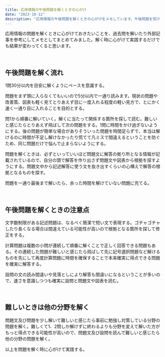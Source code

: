 ```yaml
---
title: 応用情報の午後問題を解くときの心がけ
date: "2023-10-12"
description: "応用情報の午後問題を解くときの心がけをメモしています。午後問題を受ける時に役立つかと思います。"
---
```


応用情報の問題を解くときに心がけておきたいことを、過去問を解いたり外部記事を参考にしてメモとしてまとめてみました。解く時に心がけて実践するだけでも結果が変わってくると思います。

<br />

## 午後問題を解く流れ

1問30分以内を目安に解くようにペースを意識する。

問題をまず頭に入らなくてもいいので5分以内で一通り読みます。現状の問題や改善策、図表も軽く見てとりあえず目に一度入れる程度の軽い見方で、とにかく速く一通り目に入れることを目的とする。

問1から順番に解いていく。解くに当たって関係する箇所を探して読む。難しいと感じたらとりあえず飛ばして次の問題をする。1問に時間をかけ過ぎないようにする。後の問題が簡単な場合がありそういった問題を時間足らずで、本当は解けるのに時間が不足し解けなかったり慌てて凡ミスで間違えるということを防ぐため、同じ問題だけで悩んで止まらないようにする。

問題を解くときは、必ずといっていいほど問題文に解答の拠り所となる情報が記載されているので、自分の頭で解答を作り出さず問題文や図表から根拠を探すようにする。問題文中から記述解答に使う文を抜き出すくらいの心構えで解答の根拠となるものを探す。

問題を一通り最後まで解いたら、余った時間を解けていない問題に充てる。

<br />

## 午後問題を解くときの注意点

文字数制限がある記述問題は、なるべく簡潔で短い文で表現する。ゴチャゴチャしたり長くなる場合は間違えている可能性が高いので根拠となる箇所を探して修正をする。

計算問題は複数の小問が連続して順番に解くことで正しく回答できる問題もある。その連続した問題が難しいと感じたら飛ばして先に記号選択問題など解けるものを先にして再度計算問題に時間を確保することで本来確実に得点できる問題を確実に解答する。

設問の文の読み間違いや見落としにより解答も間違いになるということが多いので、速さを意識しつつも確実に設問と問題文や図表を読む。

<br />


## 難しいときは他の分野を解く

問題文及び問題を少し解いて難しいと感じたら事前に勉強し対策している分野の問題を解く。難しくて1、2問しか解けずに終わるよりも分野を変えて解いた方がもっと得点できる可能性が高いので、問題文及び設問を読んで難しいと感じたら他の分野の問題を解く。


以上を問題を解く時に心がけて実践する。



